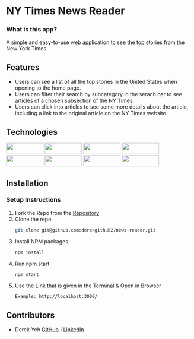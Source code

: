 # NY Times News Reader
### What is this app?
A simple and easy-to-use web application to see the top stories from the New York Times. 

## Features
- Users can see a list of all the top stories in the United States when opening to the home page.
- Users can filter their search by subcategory in the serach bar to see articles of a chosen subsection of the NY Times.
- Users can click into articles to see some more details about the article, including a link to the original article on the NY Times website. 

## Technologies
<div>
  <img src="https://img.shields.io/badge/-react-333333?logo=react&style=for-the-badge" width="100" height="30"/>
  <img src="https://shields.io/badge/Git-3E2C00?logo=git&logoColor=F1502F&style=flat-square" width="100" height="30"/>
  <img src="https://shields.io/badge/Github-FFF?logo=github&logoColor=000000&style=flat-square" width="100" height="30"/>
  <img src="https://shields.io/badge/Postman-ef5b25?logo=postman&logoColor=FFF&style=flat-square" width="100" height="30"/>
  <img src="https://img.shields.io/badge/-react%20router-f44250?logo=react%20router&logoColor=white&style=for-the-badge" width="100" height="30"/>
  <img src="https://img.shields.io/badge/-CSS3-315780?logo=css3&style=for-the-badge" width="100" height="30"/>
  <img src="https://img.shields.io/badge/-npm-c12127?logo=npm&logoColor=white&style=for-the-badge" width="100"  height="30"/>
  <img src="https://img.shields.io/badge/JavaScript-323330?style=for-the-badge&logo=javascript&logoColor=F7DF1E" width="100" height="30" />
</div>


## Installation
### Setup Instructions
1. Fork the Repo from the [Repository](https://github.com/derekgithub2/news-reader)
2. Clone the repo
   ```sh
   git clone git@github.com:derekgithub2/news-reader.git
   ```
3. Install NPM packages
   ```sh
   npm install
   ```
4. Run npm start
   ```sh
   npm start
   ```
5. Use the Link that is given in the Terminal & Open in Browser
   ```sh
   Example: http://localhost:3000/
   ```
   
   
## Contributors
- Derek Yeh
[GitHub](https://github.com/derekgithub2) | [LinkedIn](https://www.linkedin.com/in/derekyeh/)
